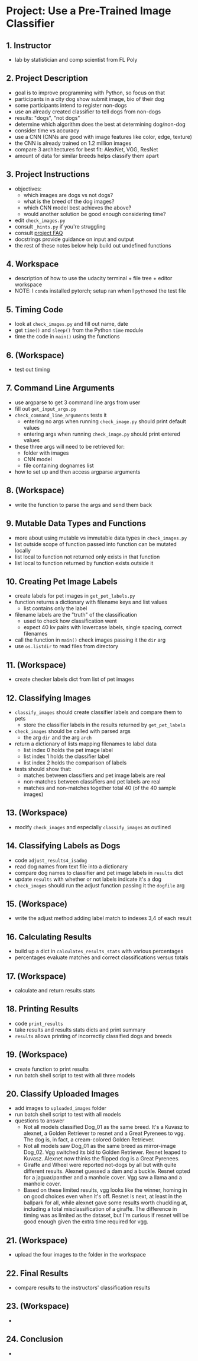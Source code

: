 # Project: Use a Pre-Trained Image Classifier

## 1. Instructor
- lab by statistician and comp scientist from FL Poly

## 2. Project Description
- goal is to improve programming with Python, so focus on that
- participants in a city dog show submit image, bio of their dog
- some participants intend to register non-dogs
- use an already created classifier to tell dogs from non-dogs
- results: "dogs", "not dogs"
- determine which algorithm does the best at determining dog/non-dog
- consider time vs accuracy
- use a CNN (CNNs are good with image features like color, edge, texture)
- the CNN is already trained on 1.2 million images
- compare 3 architectures for best fit: AlexNet, VGG, ResNet
- amount of data for similar breeds helps classify them apart

## 3. Project Instructions
- objectives:
    - which images are dogs vs not dogs?
    - what is the breed of the dog images?
    - which CNN model best achieves the above?
    - would another solution be good enough considering time?
- edit `check_images.py`
- consult `_hints.py` if you're struggling
- consult [project FAQ](https://github.com/udacity/AIPND-revision/blob/master/notes/project_intro-to-python.md)
- docstrings provide guidance on input and output
- the rest of these notes below help build out undefined functions

## 4. Workspace
- description of how to use the udacity terminal + file tree + editor workspace
- NOTE: I `conda` installed pytorch; setup ran when I `python`ed the test file

## 5. Timing Code
- look at `check_images.py` and fill out name, date
- get `time()` and `sleep()` from the Python `time` module
- time the code in `main()` using the functions

## 6. (Workspace)
- test out timing

## 7. Command Line Arguments
- use argparse to get 3 command line args from user
- fill out `get_input_args.py`
- `check_command_line_arguments` tests it
    - entering no args when running `check_image.py` should print default values
    - entering args when running `check_image.py` should print entered values
- these three args will need to be retrieved for:
    - folder with images
    - CNN model
    - file containing dognames list
- how to set up and then access argparse arguments

## 8. (Workspace)
- write the function to parse the args and send them back

## 9. Mutable Data Types and Functions
- more about using mutable vs immutable data types in `check_images.py`
- list outside scope of function passed into function can be mutated locally
- list local to function not returned only exists in that function
- list local to function returned by function exists outside it

## 10. Creating Pet Image Labels
- create labels for pet images in `get_pet_labels.py`
- function returns a dictionary with filename keys and list values
    - list contains only the label
- filename labels are the "truth" of the classification
    - used to check how classification went
    - expect 40 kv pairs with lowercase labels, single spacing, correct filenames
- call the function in `main()` check images passing it the `dir` arg
- use `os.listdir` to read files from directory

## 11. (Workspace)
- create checker labels dict from list of pet images

## 12. Classifying Images
- `classify_images` should create classifier labels and compare them to pets
    - store the classifier labels in the results returned by `get_pet_labels`
- `check_images` should be called with parsed args
    - the arg `dir` and the arg `arch`
- return a dictionary of lists mapping filenames to label data
    - list index 0 holds the pet image label
    - list index 1 holds the classifier label
    - list index 2 holds the comparison of labels
- tests should show that:
    - matches between classifiers and pet image labels are real
    - non-matches between classifiers and pet labels are real
    - matches and non-matches together total 40 (of the 40 sample images)

## 13. (Workspace)
- modify `check_images` and especially `classify_images` as outlined

## 14. Classifying Labels as Dogs
- code `adjust_results4_isadog`
- read dog names from text file into a dictionary
- compare dog names to classifier and pet image labels in `results` dict
- update `results` with whether or not labels indicate it's a dog
- `check_images` should run the adjust function passing it the `dogfile` arg

## 15. (Workspace)
- write the adjust method adding label match to indexes 3,4 of each result

## 16. Calculating Results
- build up a dict in `calculates_results_stats` with various percentages
- percentages evaluate matches and correct classifications versus totals

## 17. (Workspace)
- calculate and return results stats

## 18. Printing Results
- code `print_results`
- take results and results stats dicts and print summary
- `results` allows printing of incorrectly classified dogs and breeds

## 19. (Workspace)
- create function to print results
- run batch shell script to test with all three models

## 20. Classify Uploaded Images
- add images to `uploaded_images` folder
- run batch shell script to test with all models
- questions to answer
    - Not all models classified Dog_01 as the same breed. It's a Kuvasz to alexnet, a Golden Retriever to resnet and a Great Pyrenees to vgg. The dog is, in fact, a cream-colored Golden Retriever.
    - Not all models saw Dog_01 as the same breed as mirror-image Dog_02. Vgg switched its bid to Golden Retriever. Resnet leaped to Kuvasz. Alexnet now thinks the flipped dog is a Great Pyrenees.
    - Giraffe and Wheel were reported not-dogs by all but with quite different results. Alexnet guessed a dam and a buckle. Resnet opted for a jaguar/panther and a manhole cover. Vgg saw a llama and a manhole cover.
    - Based on these limited results, vgg looks like the winner, homing in on good choices even when it's off. Resnet is next, at least in the ballpark for all, while alexnet gave some results worth chuckling at, including a total misclassification of a giraffe. The difference in timing was as limited as the dataset, but I'm curious if resnet will be good enough given the extra time required for vgg.

## 21. (Workspace)
- upload the four images to the folder in the workspace

## 22. Final Results
- compare results to the instructors' classification results

## 23. (Workspace)
- 

## 24. Conclusion
- 
